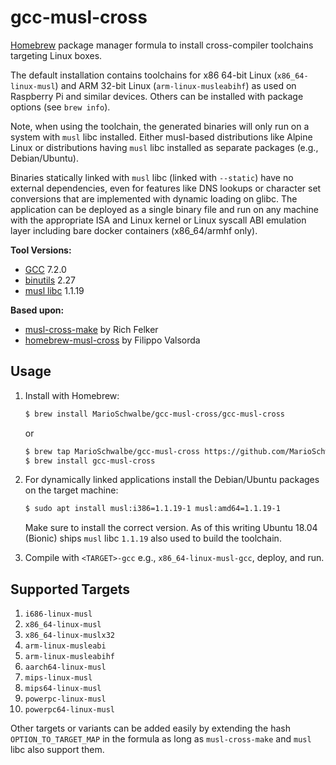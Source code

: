 gcc-musl-cross
==============

[Homebrew](https://brew.sh/) package manager formula to install cross-compiler toolchains targeting
Linux boxes.

The default installation contains toolchains for x86 64-bit Linux (`x86_64-linux-musl`) and ARM
32-bit Linux (`arm-linux-musleabihf`) as used on Raspberry Pi and similar devices. Others can be
installed with package options (see `brew info`).

Note, when using the toolchain, the generated binaries will only run on a system with `musl` libc
installed. Either musl-based distributions like Alpine Linux or distributions having `musl` libc
installed as separate packages (e.g., Debian/Ubuntu).

Binaries statically linked with `musl` libc (linked with `--static`) have no external dependencies,
even for features like DNS lookups or character set conversions that are implemented with dynamic
loading on glibc. The application can be deployed as a single binary file and run on any machine
with the appropriate ISA and Linux kernel or Linux syscall ABI emulation layer including bare docker
containers (x86_64/armhf only).

**Tool Versions:**
- [GCC](https://gcc.gnu.org/) 7.2.0
- [binutils](https://www.gnu.org/software/binutils/) 2.27
- [musl libc](https://www.musl-libc.org/) 1.1.19

**Based upon:**
- [musl-cross-make](https://github.com/richfelker/musl-cross-make) by Rich Felker
- [homebrew-musl-cross](https://github.com/FiloSottile/homebrew-musl-cross) by Filippo Valsorda


Usage
-----

1. Install with Homebrew:
    ```sh
    $ brew install MarioSchwalbe/gcc-musl-cross/gcc-musl-cross
    ```
    or
    ```sh
    $ brew tap MarioSchwalbe/gcc-musl-cross https://github.com/MarioSchwalbe/gcc-musl-cross
    $ brew install gcc-musl-cross
    ```

1. For dynamically linked applications install the Debian/Ubuntu packages on the target machine:
    ```sh
    $ sudo apt install musl:i386=1.1.19-1 musl:amd64=1.1.19-1
    ```
    Make sure to install the correct version. As of this writing Ubuntu 18.04 (Bionic) ships `musl`
    libc `1.1.19` also used to build the toolchain.

1. Compile with `<TARGET>-gcc` e.g., `x86_64-linux-musl-gcc`, deploy, and run.


Supported Targets
-----------------

1. `i686-linux-musl`
1. `x86_64-linux-musl`
1. `x86_64-linux-muslx32`
1. `arm-linux-musleabi`
1. `arm-linux-musleabihf`
1. `aarch64-linux-musl`
1. `mips-linux-musl`
1. `mips64-linux-musl`
1. `powerpc-linux-musl`
1. `powerpc64-linux-musl`

Other targets or variants can be added easily by extending the hash `OPTION_TO_TARGET_MAP` in the
formula as long as `musl-cross-make` and `musl` libc also support them.
